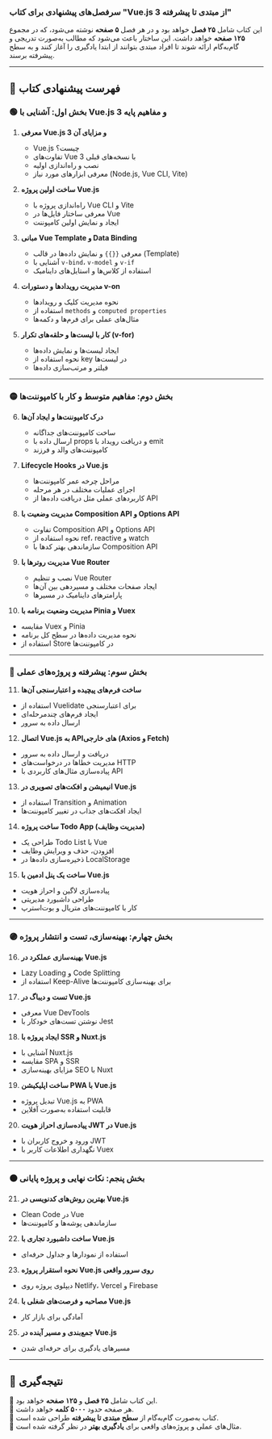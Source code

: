 ### **سرفصل‌های پیشنهادی برای کتاب "Vue.js 3 از مبتدی تا پیشرفته"**  

این کتاب شامل **۲۵ فصل** خواهد بود و در هر فصل **۵ صفحه** نوشته می‌شود، که در مجموع **۱۲۵ صفحه** خواهد داشت. این ساختار باعث می‌شود که مطالب به‌صورت تدریجی و گام‌به‌گام ارائه شوند تا افراد مبتدی بتوانند از ابتدا یادگیری را آغاز کنند و به سطح پیشرفته برسند.  

---

## **📖 فهرست پیشنهادی کتاب**  

### **🟢 بخش اول: آشنایی با Vue.js 3 و مفاهیم پایه**  
1. **معرفی Vue.js 3 و مزایای آن**  
   - Vue.js چیست؟  
   - تفاوت‌های Vue 3 با نسخه‌های قبلی  
   - نصب و راه‌اندازی اولیه  
   - معرفی ابزارهای مورد نیاز (Node.js, Vue CLI, Vite)  

2. **ساخت اولین پروژه Vue.js**  
   - راه‌اندازی پروژه با Vue CLI و Vite  
   - معرفی ساختار فایل‌ها در Vue  
   - ایجاد و نمایش اولین کامپوننت  

3. **مبانی Vue Template و Data Binding**  
   - معرفی `{{}}` و نمایش داده‌ها در قالب (Template)  
   - آشنایی با `v-bind`، `v-model` و `v-if`  
   - استفاده از کلاس‌ها و استایل‌های داینامیک  

4. **مدیریت رویدادها و دستورات v-on**  
   - نحوه مدیریت کلیک و رویدادها  
   - استفاده از `methods` و `computed properties`  
   - مثال‌های عملی برای فرم‌ها و دکمه‌ها  

5. **کار با لیست‌ها و حلقه‌های تکرار (v-for)**  
   - ایجاد لیست‌ها و نمایش داده‌ها  
   - نحوه استفاده از key در لیست‌ها  
   - فیلتر و مرتب‌سازی داده‌ها  

---

### **🟡 بخش دوم: مفاهیم متوسط و کار با کامپوننت‌ها**  
6. **درک کامپوننت‌ها و ایجاد آن‌ها**  
   - ساخت کامپوننت‌های جداگانه  
   - ارسال داده با props و دریافت رویداد با emit  
   - کامپوننت‌های والد و فرزند  

7. **Lifecycle Hooks در Vue.js**  
   - مراحل چرخه عمر کامپوننت‌ها  
   - اجرای عملیات مختلف در هر مرحله  
   - کاربردهای عملی مثل دریافت داده‌ها از API  

8. **مدیریت وضعیت با Composition API و Options API**  
   - تفاوت Composition API و Options API  
   - نحوه استفاده از ref، reactive و watch  
   - سازماندهی بهتر کدها با Composition API  

9. **مدیریت روترها با Vue Router**  
   - نصب و تنظیم Vue Router  
   - ایجاد صفحات مختلف و مسیردهی بین آن‌ها  
   - پارامترهای داینامیک در مسیرها  

10. **مدیریت وضعیت برنامه با Pinia و Vuex**  
   - مقایسه Vuex و Pinia  
   - نحوه مدیریت داده‌ها در سطح کل برنامه  
   - استفاده از Store در کامپوننت‌ها  

---

### **🔵 بخش سوم: پیشرفته و پروژه‌های عملی**  
11. **ساخت فرم‌های پیچیده و اعتبارسنجی آن‌ها**  
   - استفاده از Vuelidate برای اعتبارسنجی  
   - ایجاد فرم‌های چندمرحله‌ای  
   - ارسال داده به سرور  

12. **اتصال Vue.js به APIهای خارجی (Axios و Fetch)**  
   - دریافت و ارسال داده به سرور  
   - مدیریت خطاها در درخواست‌های HTTP  
   - پیاده‌سازی مثال‌های کاربردی با API  

13. **انیمیشن و افکت‌های تصویری در Vue.js**  
   - استفاده از Transition و Animation  
   - ایجاد افکت‌های جذاب در تغییر کامپوننت‌ها  

14. **ساخت پروژه Todo App (مدیریت وظایف)**  
   - طراحی یک Todo List با Vue  
   - افزودن، حذف و ویرایش وظایف  
   - ذخیره‌سازی داده‌ها در LocalStorage  

15. **ساخت یک پنل ادمین با Vue.js**  
   - پیاده‌سازی لاگین و احراز هویت  
   - طراحی داشبورد مدیریتی  
   - کار با کامپوننت‌های متریال و بوت‌استرپ  

---

### **🟣 بخش چهارم: بهینه‌سازی، تست و انتشار پروژه**  
16. **بهینه‌سازی عملکرد در Vue.js**  
   - Lazy Loading و Code Splitting  
   - استفاده از Keep-Alive برای بهینه‌سازی کامپوننت‌ها  

17. **تست و دیباگ در Vue.js**  
   - معرفی Vue DevTools  
   - نوشتن تست‌های خودکار با Jest  

18. **ایجاد پروژه با SSR و Nuxt.js**  
   - آشنایی با Nuxt.js  
   - مقایسه SPA و SSR  
   - مزایای بهینه‌سازی SEO با Nuxt  

19. **ساخت اپلیکیشن PWA با Vue.js**  
   - تبدیل پروژه Vue.js به PWA  
   - قابلیت استفاده به‌صورت آفلاین  

20. **پیاده‌سازی احراز هویت JWT در Vue.js**  
   - ورود و خروج کاربران با JWT  
   - نگهداری اطلاعات کاربر با Vuex  

---

### **🟤 بخش پنجم: نکات نهایی و پروژه پایانی**  
21. **بهترین روش‌های کدنویسی در Vue.js**  
   - Clean Code در Vue  
   - سازماندهی پوشه‌ها و کامپوننت‌ها  

22. **ساخت داشبورد تجاری با Vue.js**  
   - استفاده از نمودارها و جداول حرفه‌ای  

23. **نحوه استقرار پروژه Vue.js روی سرور واقعی**  
   - دیپلوی پروژه روی Netlify، Vercel و Firebase  

24. **مصاحبه و فرصت‌های شغلی با Vue.js**  
   - آمادگی برای بازار کار  

25. **جمع‌بندی و مسیر آینده در Vue.js**  
   - مسیرهای یادگیری برای حرفه‌ای شدن  

---

## **📌 نتیجه‌گیری**  
🔹 این کتاب شامل **۲۵ فصل** و **۱۲۵ صفحه** خواهد بود.  
🔹 هر صفحه حدود **۵۰۰۰ کلمه** خواهد داشت.  
🔹 کتاب به‌صورت گام‌به‌گام از **سطح مبتدی تا پیشرفته** طراحی شده است.  
🔹 مثال‌های عملی و پروژه‌های واقعی برای **یادگیری بهتر** در نظر گرفته شده است.  

